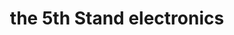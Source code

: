 ---
title: "the 5th Stand electronics"
url: /kivaa-ward/the-5th-stand-electronics/
shop: electrical
---